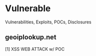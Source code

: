 # Vulnerable
Vulnerabilities, Exploits, POCs, Disclosures

## geoiplookup.net
[1] XSS WEB ATTACK w/ POC

